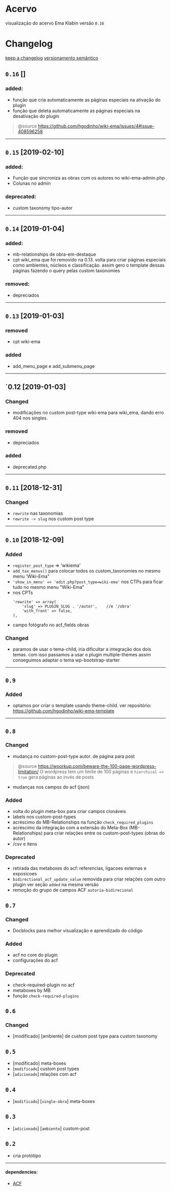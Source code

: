 # Acervo

visualização do acervo Ema Klabin
versão `0.16`

# Changelog

[keep a changelog](https://keepachangelog.com/en/1.0.0/)
[versionamento semântico](https://semver.org/lang/pt-BR/)


## `0.16` []
### added: 
- função que cria automaticamente as páginas especiais na ativação do plugin 
- função que deleta automaticamente as páginas especiais na desativação do plugin
> @source https://github.com/hgodinho/wiki-ema/issues/4#issue-408596258



***
## `0.15` [2019-02-10]
### added:
- Função que sincroniza as obras com os autores no wiki-ema-admin.php
- Colunas no admin

### deprecated:
- custom taxonomy tipo-autor

***
## `0.14` [2019-01-04]
### added:
- mb-relationships de obra-em-destaque
- cpt wiki_ema que foi removido na 0.13. volta para criar páginas especiais como ambientes, núcleos e classificação. assim gero o template dessas páginas fazendo o query pelas custom taxonomies

### removed:
- depreciados

***
## `0.13` [2019-01-03]
### removed
- cpt wiki-ema

### added
- add_menu_page e add_submenu_page


***
## `0.12 [2019-01-03]
### Changed
- modificações no custom post-type wiki-ema para wiki_ema, dando erro 404 nos singles.

### removed
- depreciados

### added
- deprecated.php

***
## `0.11` [2018-12-31]

### Changed
- `rewrite` nas taxonomias
- `rewrite -> slug` nos custom post type

***
## `0.10` [2018-12-09]

### Added

- `register_post_type` => 'wikiema'
- `add_tax_menus()` para colocar todos os custom_taxonomies no mesmo menu 'Wiki-Ema"
- `'show_in_menu' => 'edit.php?post_type=wiki-ema'` nos CTPs para ficar tudo no mesmo menu "Wiki-Ema"
- nos CPTs
    ```
    'rewrite' => array(
        'slug' => PLUGIN_SLUG . '/autor',    //e '/obra'
        'with_front' => false,
    ),
    ```
- campo fotógrafo no acf_fields obras

### Changed

- paramos de usar o tema-child, iria dificultar a integração dos dois temas. com isso passamos a usar o plugin multiple-themes assim conseguimos adaptar o tema wp-bootstrap-starter



***
## `0.9`
### Added
- optamos por criar o template usando theme-child. ver repositório: https://github.com/hgodinho/wiki-ema-template


***
## `0.8`
### Changed
- mudança no custom-post-type autor. de página para post
> @source https://woorkup.com/beware-the-100-page-wordpress-limitation/
> O wordpress tem um limite de 100 páginas e
> `hierchical => true` gera páginas ao invés de posts

- mudanças nos campos do acf (json)

### Added
- volta do plugin meta-box para criar campos clonáveis
- labels nos custom-post-types
- acréscimo do MB-Relationships na função `check_required_plugins`
- acréscimo da integração com a extensão do Meta-Box (MB-Relationships) para criar relações entre os custom-post-types (obras do autor)
- /csv e itens

### Deprecated
- retirada das metaboxes do acf: referencias, ligacoes externas e exposicoes
- `bidirectional_acf_update_value` removida para criar relações com outro plugin ver seção `added` na mesma versão
- remoção do grupo de campos ACF `autoria-bidirecional`


## `0.7`
### Changed
- Docblocks para melhor visualização e aprendizado do código

### Added
- acf no core do plugin
- configurações do acf

### Deprecated
- check-required-plugin no acf
- metaboxes by MB
- função `check-required-plugins`


## `0.6`
### Changed
- [modificado] [ambiente] de custom post type para custom taxonomy


## `0.5`
- [modificado] meta-boxes
- [`modificado`] custom post types
- [`adicionado`] relações com acf


## `0.4`
- [`modificado`] [`single-obra`] meta-boxes


## `0.3`
- [`adicionado`] [`ambiente`] custom-post


## `0.2`
- cria protótipo


***
#### dependencies:
- [ACF](https://www.advancedcustomfields.com/)
```
